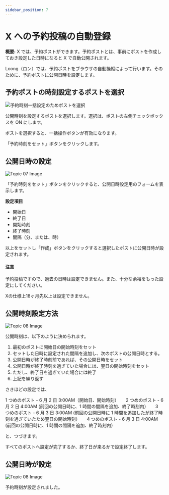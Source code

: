 ```yaml
---
sidebar_position: 7
---
```


# X への予約投稿の自動登録

**概要:** X では、予約ポストができます。予約ポストとは、事前にポストを作成しておき設定した日時になると X で自動公開されます。

Loong（ロン）では、予約ポストをブラウザの自動操縦によって行います。そのために、予約ポストに公開日時を設定します。

## 予約ポストの時刻設定するポストを選択

<div style={{ textAlign: 'center' }}>
  <img src={require('@site/docs/basics/img/ch06_01.jpg').default} alt="予約時刻一括設定のためポストを選択" className="center" />
</div>

公開時刻を設定するポストを選択します。選択は、ポストの左側チェックボックスを ON にします。

ポストを選択すると、一括操作ボタンが有効になります。

「予約時刻をセット」ボタンをクリックします。

## 公開日時の設定

<div style={{ textAlign: 'center' }}>
  <img src={require('@site/docs/basics/img/ch06_04.jpg').default} alt="Topic 07 Image" className="center" />
</div>

「予約時刻をセット」ボタンをクリックすると、公開日時設定用のフォームを表示します。

**設定項目**

- 開始日
- 終了日
- 開始時刻
- 終了時刻
- 間隔（分、または、時）

以上をセットし「作成」ボタンをクリックすると選択したポストに公開日時が設定されます。

<div class="warning">
  <h4>注意</h4>
  <p>予約投稿ですので、過去の日時は設定できません。また、十分な余裕をもった設定にしてください。</p>
  <p>Xの仕様上18ヶ月先以上は設定できません。</p>
</div>

## 公開時刻設定方法

<div style={{ textAlign: 'center' }}>
  <img src={require('@site/docs/basics/img/ch05_01.jpg').default} alt="Topic 08 Image" className="center" />
</div>

公開時刻は、以下のように決められます。

1.  最初のポストに開始日の開始時刻をセット
2.  セットした日時に設定された間隔を追加し、次のポストの公開日時とする。
3.  公開日時が終了時刻前であれば、その公開日時をセット
4.  公開日時が終了時刻を過ぎていた場合には、翌日の開始時刻をセット
5.  ただし、終了日を過ぎていた場合には終了
6.  上記を繰り返す

さきほどの設定では、

1 つめのポスト - 6 月 2 日 3:00AM（開始日、開始時刻）
　 2 つめのポスト - 6 月 2 日 4:00AM (前回の公開日時に、1 時間の間隔を追加、終了時刻内）
　 3 つめのポスト - 6 月 3 日 3:00AM (前回の公開日時に 1 時間を追加したが終了時刻を過ぎていたため翌日の開始時刻）
　 4 つめのポスト - 6 月 3 日 4:00AM (前回の公開日時に、1 時間の間隔を追加、終了時刻内）

と、つづきます。

すべてのポストへ設定が完了するか、終了日が来るかで設定終了します。

## 公開日時が設定

<div style={{ textAlign: 'center' }}>
  <img src={require('@site/docs/basics/img/ch06_05.jpg').default} alt="Topic 08 Image" className="center" />
</div>

予約時刻が設定されました。
